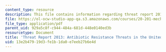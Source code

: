 ```yaml
---
content_type: resource
description: This file contains information regarding threat report 2013.
file: https://ol-ocw-studio-app-qa.s3.amazonaws.com/courses/20-201-mechanisms-of-drug-actions-fall-2013/13e2b47919d3fe1b1da0e7eeb27b6e4d_MIT20_201F13_AntbioRstnce.pdf
file_type: application/pdf
parent_uid: 929a5c8f-c944-484a-681d-448e0140ed3b
resourcetype: Document
title: 'Threat Report 2013: Antibiotic Resistance Threats in the United States, 2013'
uid: 13e2b479-19d3-fe1b-1da0-e7eeb27b6e4d
---
```

